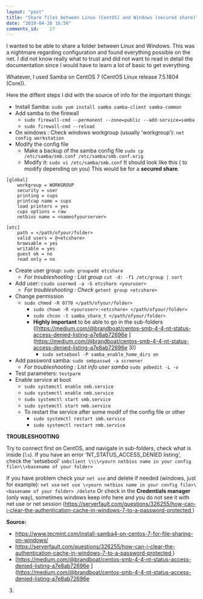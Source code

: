```yaml
---
layout: "post"
title: "Share files between Linux (CentOS) and Windows (secured share)"
date: "2019-04-26 16:58"
comments_id: 	27
---
```


I wanted to be able to share a folder between Linux and Windows. This was a nightmare regarding configuration and found everything possible on the net. I did not know really what to trust and did not want to read in detail the documentation since I would have to learn a lot of basic to get everything.

Whatever, I used Samba on CentOS 7 (CentOS Linux release 7.5.1804 (Core)).

Here the diffent steps I did with the source of info for the important things:

- Install Samba: `sudo yum install samba samba-client samba-common`
- Add samba to the firewall
  - `sudo firewall-cmd --permanent --zone=public --add-service=samba`
  - `sudo firewall-cmd --reload`
- On windows : Check windows workgroup (usually 'workgroup'): `net config workstation`
- Modify the config file
  - Make a backup of the samba config file `sudo cp /etc/samba/smb.conf /etc/samba/smb.conf.orig`
  - Modify it: `sudo vi /etc/samba/smb.conf`
  It should look like this (<variable> to modify depending on you)
  This would be for a **secured share**.

```
[global]
	workgroup = WORKGROUP
	security = user
	printing = cups
	printcap name = cups
	load printers = yes
	cups options = raw
	netbios name = <nameofyourserver>

[etc]
	path = </path/ofyour/folder>
	valid users = @<etcshare>
	browsable = yes
	writable = yes
	guest ok = no
	read only = no
```

- Create user group: `sudo groupadd etcshare`
  - *For troubleshooting : List group* `cut -d: -f1 /etc/group | sort`
- Add user: `csudo usermod -a -G etcshare <youruser>`
  - *For troubleshooting : Check*	`getent group <etcshare>`
- Change permission
  - `sudo chmod -R 0770 </path/ofyour/folder>`
	- `sudo chown -R <youruser>:<etcshare> </path/ofyour/folder>`
	- `sudo chcon -t samba_share_t </path/ofyour/folder>`
	- **Highly important** to be able to go in the sub-folders ([https://medium.com/@brandboat/centos-smb-4-4-nt-status-access-denied-listing-a7e8ab72696e
](https://medium.com/@brandboat/centos-smb-4-4-nt-status-access-denied-listing-a7e8ab72696e
3))
		- `sudo setsebool -P samba_enable_home_dirs on`
- Add password samba:	`sudo smbpasswd -a screener`
  - *For troubleshooting : List info user samba*	`sudo pdbedit -L -v`
- Test parameters: `testparm`
- Enable service at boot
	- `sudo systemctl enable smb.service`
	- `sudo systemctl enable nmb.service`
	- `sudo systemctl start smb.service`
	- `sudo systemctl start nmb.service`
  - To restart the service after some modif	of the config file or other
  	- `sudo systemctl restart smb.service`
  	- `sudo systemctl restart nmb.service`


**TROUBLESHOOTING**

Try to connect first on CentOS, and navigate in sub-folders, check what is inside (`ls`).
If you have an error 'NT_STATUS_ACCESS_DENIED listing', check the 'setsebool'
	`smbclient \\\\<yourn netbios name in your config file>\\<basename of your folder>`

If you have problem check your `net use` and delete if needed (windows, just for example):
	`net use`
	`net use \<yourn netbios name in your config file>\<basename of your folder> /delete`
Or check in the **Credentials manager** (only way), sometimes windows keep info here and you do not see it with net use or net session ([https://serverfault.com/questions/326255/how-can-i-clear-the-authentication-cache-in-windows-7-to-a-password-protected
](https://serverfault.com/questions/326255/how-can-i-clear-the-authentication-cache-in-windows-7-to-a-password-protected))

**Source:**

- [https://www.tecmint.com/install-samba4-on-centos-7-for-file-sharing-on-windows/
](https://www.tecmint.com/install-samba4-on-centos-7-for-file-sharing-on-windows/)
- [https://serverfault.com/questions/326255/how-can-i-clear-the-authentication-cache-in-windows-7-to-a-password-protected
](https://serverfault.com/questions/326255/how-can-i-clear-the-authentication-cache-in-windows-7-to-a-password-protected))
- [https://medium.com/@brandboat/centos-smb-4-4-nt-status-access-denied-listing-a7e8ab72696e
](https://medium.com/@brandboat/centos-smb-4-4-nt-status-access-denied-listing-a7e8ab72696e
3)
